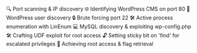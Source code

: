 🔍 Port scanning & IP discovery
🌐 Identifying WordPress CMS on port 80
🔑 WordPress user discovery
🔒 Brute forcing port 22
🛠️ Active process enumeration with LinEnum
💻 MySQL discovery & exploiting wp-config.php
🛠️ Crafting UDF exploit for root access
🔓 Setting sticky bit on 'find' for escalated privileges
🚀 Achieving root access & flag retrieval
